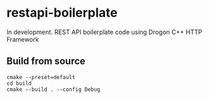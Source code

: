 # restapi-boilerplate
In development. REST API boilerplate code using Drogon C++ HTTP Framework

## Build from source
```
cmake --preset=default
cd build
cmake --build . --config Debug
```
